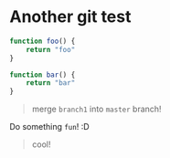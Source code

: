 Another git test
================


```javascript
function foo() {
	return "foo"
}
```

```javascript
function bar() {
	return "bar"
}
```

> merge `branch1` into `master` branch!

Do something `fun`! :D

> cool!
